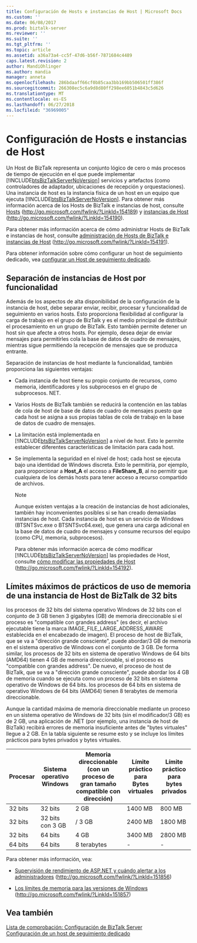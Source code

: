 ```yaml
---
title: Configuración de Hosts e instancias de Host | Microsoft Docs
ms.custom: ''
ms.date: 06/08/2017
ms.prod: biztalk-server
ms.reviewer: ''
ms.suite: ''
ms.tgt_pltfrm: ''
ms.topic: article
ms.assetid: a36a73a4-cc5f-47d6-b56f-7871684c4489
caps.latest.revision: 2
author: MandiOhlinger
ms.author: mandia
manager: anneta
ms.openlocfilehash: 286bdaaff66cf0b85caa3bb169bb506501ff386f
ms.sourcegitcommit: 266308ec5c6a9d8d80ff298ee6051b4843c5d626
ms.translationtype: MT
ms.contentlocale: es-ES
ms.lasthandoff: 06/27/2018
ms.locfileid: "36969005"
---
```

# <a name="configuring-hosts-and-host-instances"></a>Configuración de Hosts e instancias de Host
Un Host de BizTalk representa un conjunto lógico de cero o más procesos de tiempo de ejecución en el que puede implementar [!INCLUDE[btsBizTalkServerNoVersion](../includes/btsbiztalkservernoversion-md.md)] servicios y artefactos (como controladores de adaptador, ubicaciones de recepción y orquestaciones). Una instancia de host es la instancia física de un host en un equipo que ejecuta [!INCLUDE[btsBizTalkServerNoVersion](../includes/btsbiztalkservernoversion-md.md)]. Para obtener más información acerca de los Hosts de BizTalk e instancias de host, consulte [Hosts](http://go.microsoft.com/fwlink/?LinkId=154189) (<http://go.microsoft.com/fwlink/?LinkId=154189>) y [instancias de Host](http://go.microsoft.com/fwlink/?LinkId=154190) (<http://go.microsoft.com/fwlink/?LinkId=154190>).  
  
 Para obtener más información acerca de cómo administrar Hosts de BizTalk e instancias de host, consulte [administración de Hosts de BizTalk e instancias de Host](http://go.microsoft.com/fwlink/?LinkId=154191) (http://go.microsoft.com/fwlink/?LinkId=154191).  
  
 Para obtener información sobre cómo configurar un host de seguimiento dedicado, vea [configurar un Host de seguimiento dedicado](../technical-guides/configuring-a-dedicated-tracking-host.md).  
  
## <a name="separating-host-instances-by-functionality"></a>Separación de instancias de Host por funcionalidad  
 Además de los aspectos de alta disponibilidad de la configuración de la instancia de host, debe separar enviar, recibir, procesar y funcionalidad de seguimiento en varios hosts. Esto proporciona flexibilidad al configurar la carga de trabajo en el grupo de BizTalk y es el medio principal de distribuir el procesamiento en un grupo de BizTalk. Esto también permite detener un host sin que afecte a otros hosts. Por ejemplo, desea dejar de enviar mensajes para permitirles cola la base de datos de cuadro de mensajes, mientras sigue permitiendo la recepción de mensajes que se produzca entrante.  
  
 Separación de instancias de host mediante la funcionalidad, también proporciona las siguientes ventajas:  
  
- Cada instancia de host tiene su propio conjunto de recursos, como memoria, identificadores y los subprocesos en el grupo de subprocesos. NET.  
  
- Varios Hosts de BizTalk también se reducirá la contención en las tablas de cola de host de base de datos de cuadro de mensajes puesto que cada host se asigna a sus propias tablas de cola de trabajo en la base de datos de cuadro de mensajes.  
  
- La limitación está implementada en [!INCLUDE[btsBizTalkServerNoVersion](../includes/btsbiztalkservernoversion-md.md)] a nivel de host. Esto le permite establecer diferentes características de limitación para cada host.  
  
- Se implementa la seguridad en el nivel de host; cada host se ejecuta bajo una identidad de Windows discreta. Esto le permitiría, por ejemplo, para proporcionar a **Host_A** el acceso a **FileShare_B**, al no permitir que cualquiera de los demás hosts para tener acceso a recurso compartido de archivos.  
  
  > [!NOTE]  
  >  Aunque existen ventajas a la creación de instancias de host adicionales, también hay inconvenientes posibles si se han creado demasiadas instancias de host. Cada instancia de host es un servicio de Windows (BTSNTSvc.exe o BTSNTSvc64.exe), que genera una carga adicional en la base de datos de cuadro de mensajes y consume recursos del equipo (como CPU, memoria, subprocesos).  
  
  Para obtener más información acerca de cómo modificar [!INCLUDE[btsBizTalkServerNoVersion](../includes/btsbiztalkservernoversion-md.md)] las propiedades de Host, consulte [cómo modificar las propiedades de Host](http://go.microsoft.com/fwlink/?LinkId=154192) (<http://go.microsoft.com/fwlink/?LinkId=154192>).  
  
##  <a name="BKMK_MemLimit"></a> Límites máximos de prácticos de uso de memoria de una instancia de Host de BizTalk de 32 bits  
 los procesos de 32 bits del sistema operativo Windows de 32 bits con el conjunto de 3 GB tienen 3 gigabytes (GB) de memoria direccionable si el proceso es "compatible con grandes address" (es decir, el archivo ejecutable tiene la marca IMAGE_FILE_LARGE_ADDRESS_AWARE establecida en el encabezado de imagen).  El proceso de host de BizTalk, que se va a "dirección grande consciente", puede abordar/3 GB de memoria en el sistema operativo de Windows con el conjunto de 3 GB.  De forma similar, los procesos de 32 bits en sistema de operativo Windows de 64 bits (AMD64) tienen 4 GB de memoria direccionable, si el proceso es "compatible con grandes address".  De nuevo, el proceso de host de BizTalk, que se va a "dirección grande consciente", puede abordar los 4 GB de memoria cuando se ejecuta como un proceso de 32 bits en sistema operativo de Windows de 64 bits. los procesos de 64 bits en sistema de operativo Windows de 64 bits (AMD64) tienen 8 terabytes de memoria direccionable.  
  
 Aunque la cantidad máxima de memoria direccionable mediante un proceso en un sistema operativo de Windows de 32 bits (sin el modificador/3 GB) es de 2 GB, una aplicación de .NET (por ejemplo, una instancia de host de BizTalk) recibirá errores de memoria insuficiente antes de "bytes virtuales" llegue a 2 GB. En la tabla siguiente se resume esto y se incluye los límites prácticos para bytes privados y bytes virtuales.  
  
|Procesar|Sistema operativo Windows|Memoria direccionable (con un proceso de gran tamaño compatible con dirección)|Límite práctico para Bytes virtuales|Límite práctico para bytes privados|  
|-------------|----------------|---------------------------------------------------------------|---------------------------------------|--------------------------------------|  
|32 bits|32 bits|2 GB|1400 MB|800 MB|  
|32 bits|32 bits con 3 GB|/ 3 GB|2400 MB|1800 MB|  
|32 bits|64 bits|4 GB|3400 MB|2800 MB|  
|64 bits|64 bits|8 terabytes|-|-|  
  
 Para obtener más información, vea:  
  
-   [Supervisión de rendimiento de ASP.NET y cuándo alertar a los administradores](http://go.microsoft.com/fwlink/?LinkId=151856) (http://go.microsoft.com/fwlink/?LinkId=151856)  
  
-   [Los límites de memoria para las versiones de Windows](http://go.microsoft.com/fwlink/?LinkId=151857) (http://go.microsoft.com/fwlink/?LinkId=151857)  
  
## <a name="see-also"></a>Vea también  
 [Lista de comprobación: Configuración de BizTalk Server](../technical-guides/checklist-configuring-biztalk-server.md)   
 [Configuración de un host de seguimiento dedicado](../technical-guides/configuring-a-dedicated-tracking-host.md)